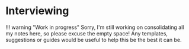# Interviewing
!!! warning "Work in progress"
	Sorry, I'm still working on consolidating all my notes here, so please excuse the empty space! Any templates, suggestions or guides would be useful to help this be the best it can be.
